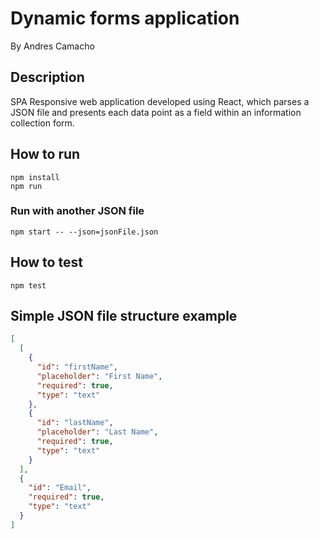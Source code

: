 # Dynamic forms application
By Andres Camacho

## Description 

SPA Responsive web application developed using React, which parses a JSON file and presents each data point as a field within an information collection form.

## How to run

```shell
npm install
npm run
```

### Run with another JSON file

````shell
npm start -- --json=jsonFile.json
````

## How to test

```shell
npm test
```


## Simple JSON file structure example
```json
[
  [
    {
      "id": "firstName",
      "placeholder": "First Name",
      "required": true,
      "type": "text"
    },
    {
      "id": "lastName",
      "placeholder": "Last Name",
      "required": true,
      "type": "text"
    }
  ],
  {
    "id": "Email",
    "required": true,
    "type": "text"
  }
]
```


